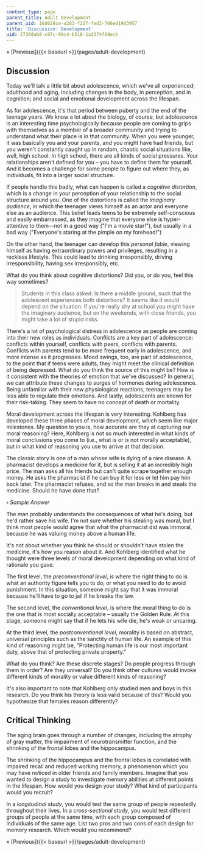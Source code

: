 ```yaml
---
content_type: page
parent_title: Adult Development
parent_uid: 16d028ce-a283-f227-fed3-766ed19d3957
title: 'Discussion: Development'
uid: 37308ab8-c07c-99c4-b518-1a3374f68ecb
---
```


« [Previous]({{< baseurl >}}/pages/adult-development)

Discussion
----------

Today we'll talk a little bit about adolescence, which we've all experienced; adulthood and aging, including changes in the body, in perception, and in cognition; and social and emotional development across the lifespan.

As for adolescence, it's that period between puberty and the end of the teenage years. We know a lot about the biology, of course, but adolescence is an interesting time psychologically because people are coming to grips with themselves as a member of a broader community and trying to understand what their place is in that community. When you were younger, it was basically you and your parents, and you might have had friends, but you weren't constantly caught up in random, chaotic social situations like, well, high school. In high school, there are all kinds of social pressures. Your relationships aren't defined for you – you have to define them for yourself. And it becomes a challenge for some people to figure out where they, as individuals, fit into a larger social structure.

If people handle this badly, what can happen is called a _cognitive distortion_, which is a change in your perception of your relationship to the social structure around you. One of the distortions is called the _imaginary audience_, in which the teenager views himself as an actor and everyone else as an audience. This belief leads teens to be extremely self-conscious and easily embarrassed, as they imagine that everyone else is hyper-attentive to them—not in a good way ("I'm a movie star!"), but usually in a bad way ("Everyone's staring at the pimple on my forehead!")

On the other hand, the teenager can develop this _personal fable_, viewing himself as having extraordinary powers and privileges, resulting in a reckless lifestyle. This could lead to drinking irresponsibly, driving irresponsibility, having sex irresponsibly, etc.

What do you think about cognitive distortions? Did you, or do you, feel this way sometimes?

> Students in this class asked: Is there a middle ground, such that the adolescent experiences both distortions? It seems like it would depend on the situation. If you're really shy at school you might have the imaginary audience, but on the weekends, with close friends, you might take a lot of stupid risks.

There's a lot of psychological distress in adolescence as people are coming into their new roles as individuals. Conflicts are a key part of adolescence: conflicts within yourself, conflicts with peers, conflicts with parents. Conflicts with parents tend to be more frequent early in adolescence, and more intense as it progresses. Mood swings, too, are part of adolescence, to the point that if teens were adults, they might meet the clinical definition of being depressed. What do you think the source of this might be? How is it consistent with the theories of emotion that we've discussed? In general, we can attribute these changes to surges of hormones during adolescence. Being unfamiliar with their new physiological reactions, teenagers may be less able to regulate their emotions. And lastly, adolescents are known for their risk-taking. They seem to have no concept of death or mortality.

Moral development across the lifespan is very interesting. Kohlberg has developed these three phases of moral development, which seem like major milestones. My question to you is, how accurate are they at capturing our moral reasoning? Here, Kohlberg is not so much interested in what kinds of moral conclusions you come to (i.e., what is or is not morally acceptable), but in what kind of reasoning you use to arrive at that decision.

The classic story is one of a man whose wife is dying of a rare disease. A pharmacist develops a medicine for it, but is selling it at an incredibly high price. The man asks all his friends but can't quite scrape together enough money. He asks the pharmacist if he can buy it for less or let him pay him back later. The pharmacist refuses, and so the man breaks in and steals the medicine. Should he have done that?

› _Sample Answer_

The man probably understands the consequences of what he's doing, but he'd rather save his wife. I'm not sure whether his stealing was moral, but I think most people would agree that what the pharmacist did was immoral, because he was valuing money above a human life.

It's not about whether you think he should or shouldn't have stolen the medicine, it's how you reason about it. And Kohlberg identified what he thought were three levels of moral development depending on what kind of rationale you gave.

The first level, the _preconventional level_, is where the right thing to do is what an authority figure tells you to do, or what you need to do to avoid punishment. In this situation, someone might say that it was immoral because he'll have to go to jail if he breaks the law.

The second level, the _conventional level_, is where the moral thing to do is the one that is most socially acceptable – usually the Golden Rule. At this stage, someone might say that if he lets his wife die, he's weak or uncaring.

At the third level, the _postconventional level_, morality is based on abstract, universal principles such as the sanctity of human life. An example of this kind of reasoning might be, "Protecting human life is our most important duty, above that of protecting private property."

What do you think? Are these discrete stages? Do people progress through them in order? Are they universal? Do you think other cultures would invoke different kinds of morality or value different kinds of reasoning?

It's also important to note that Kohlberg only studied men and boys in this research. Do you think his theory is less valid because of this? Would you hypothesize that females reason differently?

Critical Thinking
-----------------

The aging brain goes through a number of changes, including the atrophy of gray matter, the impairment of neurotransmitter function, and the shrinking of the frontal lobes and the hippocampus.

The shrinking of the hippocampus and the frontal lobes is correlated with impaired recall and reduced working memory, a phenomenon which you may have noticed in older friends and family members. Imagine that you wanted to design a study to investigate memory abilities at different points in the lifespan. How would you design your study? What kind of participants would you recruit?

In a _longitudinal study_, you would test the same group of people repeatedly throughout their lives. In a _cross-sectional study_, you would test different groups of people at the same time, with each group composed of individuals of the same age. List two pros and two cons of each design for memory research. Which would you recommend?

« [Previous]({{< baseurl >}}/pages/adult-development)